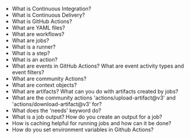 - What is Continuous Integration?
- What is Continuous Delivery?
- What is GitHub Actions?
- What are YAML files?
- What are workflows?
- What are jobs?
- What is a runner?
- What is a step?
- What is an action?
- What are events in GitHub Actions? What are event activity types and event filters? 
- What are community Actions?
- What are context objects?
- What are artifacts? What can you do with artifacts created by jobs?
- What are the community actions 'actions/upload-artifact@v3' and 'actions/download-artifact@v3' for?
- What does the 'needs' keyword do?
- What is a job output? How do you create an output for a job?
- How is caching helpful for running jobs and how can it be done?
- How do you set environment variables in Github Actions?